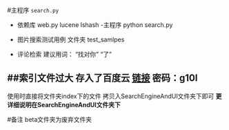 #主程序 `search.py`

 - 依赖库 web.py lucene  lshash
 -主程序
python search.py

- 图片搜索测试用例
文件夹 test_samlpes

- 评论检索 建议用词：
“找对你”  “了”

##索引文件过大 存入了百度云
[链接](https://pan.baidu.com/s/1dGZBiZB)
密码：g10l
--------------
使用时直接将文件夹index下的文件 拷贝入SearchEngineAndUI文件夹下即可
**更详细说明在SearchEngineAndUI文件夹下**

#备注 beta文件夹为废弃文件夹


